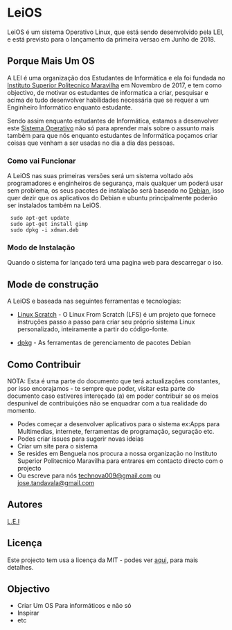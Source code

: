 # LeiOS

LeiOS é um sistema Operativo Linux, que está sendo desenvolvido pela LEI, e está previsto para o lançamento da primeira versao em Junho de 2018.

## Porque Mais Um OS

A LEI é uma organização dos Estudantes de Informática e ela foi fundada no [Instituto Superior Politecnico Maravilha](ispmaravilha.co.ao) em Novembro de 2017, e tem como objectivo, de motivar os estudantes de informatica a criar, pesquisar e acima de tudo desenvolver habilidades necessária que se requer a um Enginheiro Informático enquanto  estudante.

Sendo assim enquanto estudantes de Informática, estamos a desenvolver este [Sistema Operativo](https://pt.wikipedia.org/wiki/Sistema_operativo) não só para aprender mais sobre o assunto mais também para que nós enquanto estudantes de Informática poçamos criar coisas que venham a ser usadas no dia a dia das pessoas.

### Como vai Funcionar

A LeiOS nas suas primeiras versões será um sistema voltado aõs programadores e enginheiros de segurança, mais qualquer um poderá usar sem problema, os seus pacotes de instalação será baseado no [Debian](https://www.debian.org/), isso quer dezir que os aplicativos do Debian e ubuntu principalmente poderão ser instalados também na LeiOS.

```
 sudo apt-get update
 sudo apt-get install gimp
 sudo dpkg -i xdman.deb
```

### Modo de Instalação

Quando o sistema for lançado terá uma pagina web para descarregar o iso.

## Mode de construção

A LeiOS e baseada nas seguintes ferramentas e tecnologias:

* [Linux Scratch](http://www.linuxfromscratch.org/) - 
O Linux From Scratch (LFS) é um projeto que fornece instruções passo a passo para criar seu próprio sistema Linux personalizado, inteiramente a partir do código-fonte.

* [dpkg](https://www.debian.org/doc/manuals/debian-faq/ch-pkgtools.en.html) - As ferramentas de gerenciamento de pacotes Debian


## Como Contribuir

NOTA: Esta é uma parte do documento que terá actualizações constantes, por isso encorajamos - te sempre que poder,  visitar esta parte do documento caso estiveres intereçado (a) em poder contribuir se os meios despunivel  de contribuiçóes não se enquadrar com a tua realidade do momento.

* Podes começar a desenvolver aplicativos para o sistema ex:Apps para Multimedias, internete, ferramentas de programação, seguração etc.
* Podes criar issues para sugerir novas ideias
* Criar um site para o sistema
* Se resides em Benguela nos procura a nossa organização no Instituto Superior Politecnico Maravilha para entrares em contacto directo com o projecto
* Ou escreve para nós technova009@gmail.com ou jose.tandavala@gmail.com

## Autores

[L.E.I](https://github.com/ISPM-Benguela)

## Licença

Este projecto tem usa a licença da MIT - podes ver [aqui](LICENSE.md), para mais detalhes.

## Objectivo

* Criar Um OS Para informáticos e não só
* Inspirar
* etc
``````````
